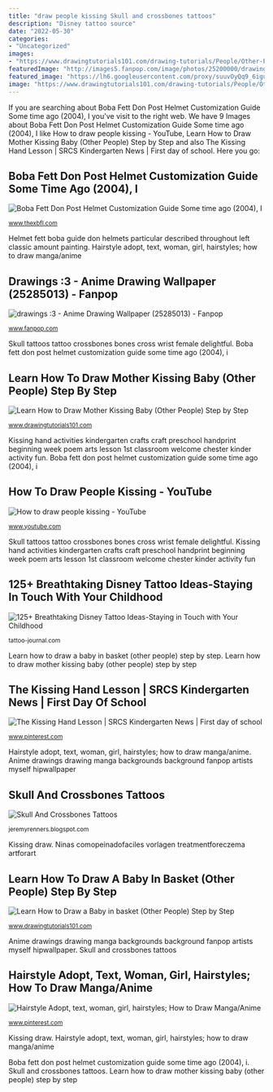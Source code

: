 ```yaml
---
title: "draw people kissing Skull and crossbones tattoos"
description: "Disney tattoo source"
date: "2022-05-30"
categories:
- "Uncategorized"
images:
- "https://www.drawingtutorials101.com/drawing-tutorials/People/Other-People/mother-kissing-baby/how-to-draw-Mother-Kissing-Baby-step-6.png"
featuredImage: "http://images5.fanpop.com/image/photos/25200000/drawings-3-anime-drawing-25285013-1600-1200.jpg"
featured_image: "https://lh6.googleusercontent.com/proxy/suuvOyQq9_6iguxdDBQctLIDhxJj1wiYcdvwFoJ032uOqlb5fn_UqfAqlYvvh--rFQNiz2zKehZPbeowsXPOfijgaSjKTbBJUlwF2EQt-Uck=w1200-h630-p-k-no-nu"
image: "https://www.drawingtutorials101.com/drawing-tutorials/People/Other-People/mother-kissing-baby/how-to-draw-Mother-Kissing-Baby-step-6.png"
---
```


If you are searching about Boba Fett Don Post Helmet Customization Guide Some time ago (2004), I you've visit to the right web. We have 9 Images about Boba Fett Don Post Helmet Customization Guide Some time ago (2004), I like How to draw people kissing - YouTube, Learn How to Draw Mother Kissing Baby (Other People) Step by Step and also The Kissing Hand Lesson | SRCS Kindergarten News | First day of school. Here you go:

## Boba Fett Don Post Helmet Customization Guide Some Time Ago (2004), I

![Boba Fett Don Post Helmet Customization Guide Some time ago (2004), I](http://www.thexbfl.com/The_Xbox_Football_League/Boba_Fett_Don_Post_Helmet_files/Img_9263RS.jpg "Learn how to draw a baby in basket (other people) step by step")

<small>www.thexbfl.com</small>

Helmet fett boba guide don helmets particular described throughout left classic amount painting. Hairstyle adopt, text, woman, girl, hairstyles; how to draw manga/anime

## Drawings :3 - Anime Drawing Wallpaper (25285013) - Fanpop

![drawings :3 - Anime Drawing Wallpaper (25285013) - Fanpop](http://images5.fanpop.com/image/photos/25200000/drawings-3-anime-drawing-25285013-1600-1200.jpg "Learn how to draw mother kissing baby (other people) step by step")

<small>www.fanpop.com</small>

Skull tattoos tattoo crossbones bones cross wrist female delightful. Boba fett don post helmet customization guide some time ago (2004), i

## Learn How To Draw Mother Kissing Baby (Other People) Step By Step

![Learn How to Draw Mother Kissing Baby (Other People) Step by Step](https://www.drawingtutorials101.com/drawing-tutorials/People/Other-People/mother-kissing-baby/how-to-draw-Mother-Kissing-Baby-step-6.png "Learn how to draw a baby in basket (other people) step by step")

<small>www.drawingtutorials101.com</small>

Kissing hand activities kindergarten crafts craft preschool handprint beginning week poem arts lesson 1st classroom welcome chester kinder activity fun. Boba fett don post helmet customization guide some time ago (2004), i

## How To Draw People Kissing - YouTube

![How to draw people kissing - YouTube](https://i.ytimg.com/vi/rVG18_FsB3s/maxresdefault.jpg "Anime drawings drawing manga backgrounds background fanpop artists myself hipwallpaper")

<small>www.youtube.com</small>

Skull tattoos tattoo crossbones bones cross wrist female delightful. Kissing hand activities kindergarten crafts craft preschool handprint beginning week poem arts lesson 1st classroom welcome chester kinder activity fun

## 125+ Breathtaking Disney Tattoo Ideas-Staying In Touch With Your Childhood

![125+ Breathtaking Disney Tattoo Ideas-Staying in Touch with Your Childhood](http://tattoo-journal.com/wp-content/uploads/2016/09/disney-tattoo16-650x650.jpg "Boba fett don post helmet customization guide some time ago (2004), i")

<small>tattoo-journal.com</small>

Learn how to draw a baby in basket (other people) step by step. Learn how to draw mother kissing baby (other people) step by step

## The Kissing Hand Lesson | SRCS Kindergarten News | First Day Of School

![The Kissing Hand Lesson | SRCS Kindergarten News | First day of school](https://i.pinimg.com/originals/d4/6d/a4/d46da443370ad9e8ec40957b21b14b02.jpg "125+ breathtaking disney tattoo ideas-staying in touch with your childhood")

<small>www.pinterest.com</small>

Hairstyle adopt, text, woman, girl, hairstyles; how to draw manga/anime. Anime drawings drawing manga backgrounds background fanpop artists myself hipwallpaper

## Skull And Crossbones Tattoos

![Skull And Crossbones Tattoos](https://lh6.googleusercontent.com/proxy/suuvOyQq9_6iguxdDBQctLIDhxJj1wiYcdvwFoJ032uOqlb5fn_UqfAqlYvvh--rFQNiz2zKehZPbeowsXPOfijgaSjKTbBJUlwF2EQt-Uck=w1200-h630-p-k-no-nu "How to draw people kissing")

<small>jeremyrenners.blogspot.com</small>

Kissing draw. Ninas comopeinadofaciles vorlagen treatmentforeczema artforart

## Learn How To Draw A Baby In Basket (Other People) Step By Step

![Learn How to Draw a Baby in basket (Other People) Step by Step](https://cdn-0.drawingtutorials101.com/drawing-tutorials/People/Other-People/baby-in-basket/how-to-draw-Baby-in-basket-step-10.png "Anime drawings drawing manga backgrounds background fanpop artists myself hipwallpaper")

<small>www.drawingtutorials101.com</small>

Anime drawings drawing manga backgrounds background fanpop artists myself hipwallpaper. Skull and crossbones tattoos

## Hairstyle Adopt, Text, Woman, Girl, Hairstyles; How To Draw Manga/Anime

![Hairstyle Adopt, text, woman, girl, hairstyles; How to Draw Manga/Anime](https://i.pinimg.com/736x/4d/af/de/4dafdeb61f6e3b59462fbb6e2c5760da.jpg "How to draw people kissing")

<small>www.pinterest.com</small>

Kissing draw. Hairstyle adopt, text, woman, girl, hairstyles; how to draw manga/anime

Boba fett don post helmet customization guide some time ago (2004), i. Skull and crossbones tattoos. Learn how to draw mother kissing baby (other people) step by step
